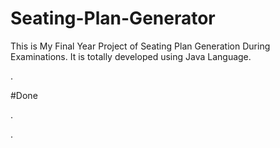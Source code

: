 # Seating-Plan-Generator

This is My Final Year Project of Seating Plan Generation During Examinations. It is totally developed using Java Language.





































































.





















































#Done










































































































.




































































































































































































































































































































































































































































































.






































